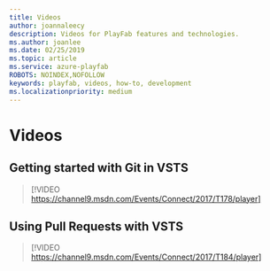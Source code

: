 ```yaml
---
title: Videos
author: joannaleecy
description: Videos for PlayFab features and technologies.
ms.author: joanlee
ms.date: 02/25/2019
ms.topic: article
ms.service: azure-playfab
ROBOTS: NOINDEX,NOFOLLOW
keywords: playfab, videos, how-to, development
ms.localizationpriority: medium
---
```


# Videos

## Getting started with Git in VSTS

> [!VIDEO https://channel9.msdn.com/Events/Connect/2017/T178/player]

## Using Pull Requests with VSTS

> [!VIDEO https://channel9.msdn.com/Events/Connect/2017/T184/player]


